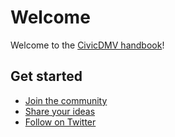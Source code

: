 # Welcome
Welcome to the [CivicDMV handbook](https://civicdmv-handbook.readthedocs.io/en/latest/)!

## Get started

* [Join the community](https://join.slack.com/t/civicdmv/shared_invite/enQtNjEyNjEwMjQ4OTAzLWQ4M2FlMDI0NzNiNTNmNjc4YjY2N2FmNzYwMjE5Mzg5OGVkYzY5ZDhmNjljMGY0MWY4ZDI5MGZhM2Y5ZmRkYjM)
* [Share your ideas](https://github.com/CivicDMV/ideas/issues/new)
* [Follow on Twitter](https://twitter.com/civic_dmv/)
